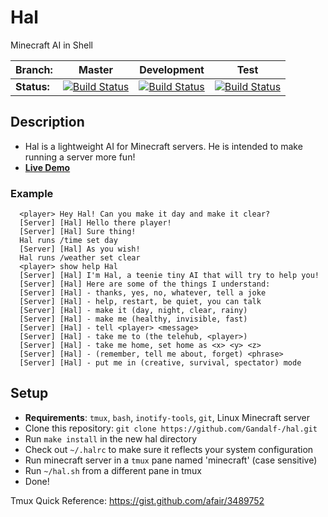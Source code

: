 # Hal
Minecraft AI in Shell

|  Branch: | Master  | Development | Test |
|---------|---------|-------------|------|
| **Status:**  |  [![Build Status](https://travis-ci.org/Gandalf-/hal.svg?branch=master)](https://travis-ci.org/Gandalf-/hal)  |  [![Build Status](https://travis-ci.org/Gandalf-/hal.svg?branch=development)](https://travis-ci.org/Gandalf-/hal) |  [![Build Status](https://travis-ci.org/Gandalf-/hal.svg?branch=test)](https://travis-ci.org/Gandalf-/hal) |

## Description
- Hal is a lightweight AI for Minecraft servers. He is intended to make running a server more fun!
- **[Live Demo](http://hal-demo.anardil.net:48000/)**

### Example
```
  <player> Hey Hal! Can you make it day and make it clear?
  [Server] [Hal] Hello there player!
  [Server] [Hal] Sure thing!
  Hal runs /time set day
  [Server] [Hal] As you wish!
  Hal runs /weather set clear
  <player> show help Hal
  [Server] [Hal] I'm Hal, a teenie tiny AI that will try to help you!
  [Server] [Hal] Here are some of the things I understand:
  [Server] [Hal] - thanks, yes, no, whatever, tell a joke
  [Server] [Hal] - help, restart, be quiet, you can talk
  [Server] [Hal] - make it (day, night, clear, rainy)
  [Server] [Hal] - make me (healthy, invisible, fast)
  [Server] [Hal] - tell <player> <message>
  [Server] [Hal] - take me to (the telehub, <player>)
  [Server] [Hal] - take me home, set home as <x> <y> <z>
  [Server] [Hal] - (remember, tell me about, forget) <phrase>
  [Server] [Hal] - put me in (creative, survival, spectator) mode
```

## Setup
- **Requirements**: `tmux`, `bash`, `inotify-tools`, `git`, Linux Minecraft server
- Clone this repository: `git clone https://github.com/Gandalf-/hal.git`
- Run `make install` in the new hal directory
- Check out `~/.halrc` to make sure it reflects your system configuration
- Run minecraft server in a `tmux` pane named 'minecraft' (case sensitive)
- Run `~/hal.sh` from a different pane in tmux
- Done!

Tmux Quick Reference: https://gist.github.com/afair/3489752
